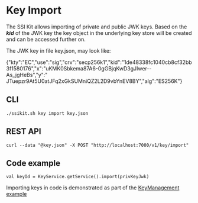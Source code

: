 # Key Import

The SSI Kit allows importing of private and public JWK keys. Based on the _**kid**_ of the JWK key the key object in the underlying key store will be created and can be accessed further on.

The JWK key in file key.json, may look like:

{"kty":"EC","use":"sig","crv":"secp256k1","kid":"1de48338fc1040cb8cf32bb3f1580176","x":"uKMK0Sbkema87A6-0gGBjqKwD3gJIwer--As\_jgHeBs","y":" JTuepzr9At5U0atJFq2xGkSUMniQZ2L2D9vbYnEV8BY","alg":"ES256K"}

## CLI

```
./ssikit.sh key import key.json
```

## REST API

```
curl --data "@key.json" -X POST "http://localhost:7000/v1/key/import"
```

## Code example

```
val keyId = KeyService.getService().import(privKeyJwk)
```

Importing keys in code is demonstrated as part of the [KeyManagement example](https://github.com/walt-id/waltid-ssikit-examples/blob/master/src/main/kotlin/id/walt/ssikitexamples/KeyManagement.kt)
